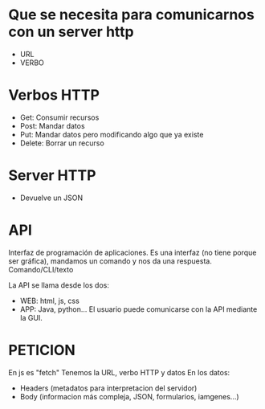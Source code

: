 # Que se necesita para comunicarnos con un server http

- URL 
- VERBO

# Verbos HTTP

- Get: Consumir recursos
- Post: Mandar datos
- Put: Mandar datos pero modificando algo que ya existe
- Delete: Borrar un recurso

# Server HTTP

- Devuelve un JSON

# API

Interfaz de programación de aplicaciones.
Es una interfaz (no tiene porque ser gráfica), mandamos un comando y nos da una respuesta.
Comando/CLI/texto

La API se llama desde los dos:
- WEB: html, js, css
- APP: Java, python...
El usuario puede comunicarse con la API mediante la GUI.

# PETICION

En js es "fetch"
Tenemos la URL, verbo HTTP y datos
En los datos:
- Headers (metadatos para interpretacion del servidor)
- Body (informacion más compleja, JSON, formularios, iamgenes...)